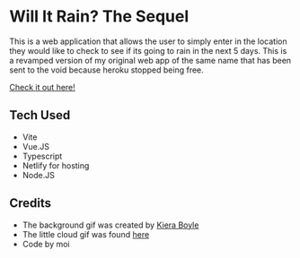 # Will It Rain? The Sequel 
This is a web application that allows the user to simply enter in the location they would like to check to see if its going to rain in the next 5 days. This is a revamped version of my original web app of the same name that has been sent to the void because heroku stopped being free.

[Check it out here!](https://will-it-rain.netlify.app/)


## Tech Used
- Vite
- Vue.JS
- Typescript
- Netlify for hosting
- Node.JS

## Credits
- The background gif was created by [Kiera Boyle](https://twitter.com/kiera_b_)
- The little cloud gif was found [here](https://gifdb.com/gif/pixelated-cloud-rain-falling-mwk3rxzwj9gfse83.html)
- Code by moi 






